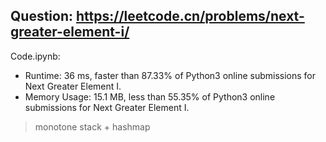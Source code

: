 ## Question: https://leetcode.cn/problems/next-greater-element-i/

Code.ipynb:
* Runtime: 36 ms, faster than 87.33% of Python3 online submissions for Next Greater Element I.
* Memory Usage: 15.1 MB, less than 55.35% of Python3 online submissions for Next Greater Element I.
> monotone stack + hashmap

